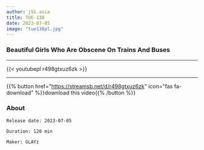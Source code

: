 ```yaml
---
author: j91.asia
title: TUE-138
date: 2023-07-05
image: "tue138pl.jpg"
---
```


### Beautiful Girls Who Are Obscene On Trains And Buses
___

{{< youtubepl r498gtxuz6zk >}}
___

{{% button href="https://streamsb.net/d/r498gtxuz6zk" icon="fas fa-download" %}}download this video{{% /button %}}
### About

`Release date: 2023-07-05`

`Duration: 120 min`

`Maker:	GLAYz`